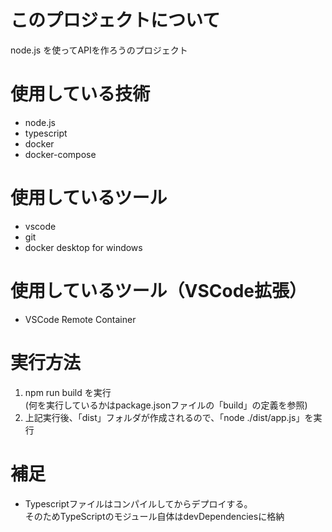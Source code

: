 # このプロジェクトについて
node.js を使ってAPIを作ろうのプロジェクト

# 使用している技術
- node.js
- typescript
- docker
- docker-compose

# 使用しているツール
- vscode
- git
- docker desktop for windows

# 使用しているツール（VSCode拡張）
- VSCode Remote Container

# 実行方法
1. npm run build を実行  
  (何を実行しているかはpackage.jsonファイルの「build」の定義を参照)
2. 上記実行後、「dist」フォルダが作成されるので、「node ./dist/app.js」を実行

# 補足
- Typescriptファイルはコンパイルしてからデプロイする。  
  そのためTypeScriptのモジュール自体はdevDependenciesに格納

